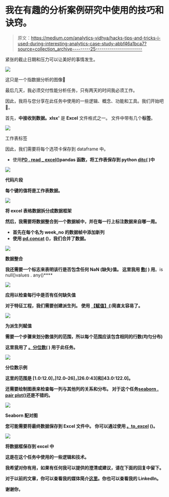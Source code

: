 # 我在有趣的分析案例研究中使用的技巧和诀窍。

> 原文：<https://medium.com/analytics-vidhya/hacks-tips-and-tricks-i-used-during-interesting-analytics-case-study-abbf46a1bca7?source=collection_archive---------25----------------------->

紧张的截止日期和压力可以让美好的事情发生。

![](img/b7630d43d1b35bba682125014e719de6.png)

这只是一个指数据分析的图像🤭

最后几天，我必须交付性能分析任务，只有两天的时间我必须工作。

因此，我将与您分享在此任务中使用的一些逻辑、概念、功能和工具。我们开始吧🤩。

首先，**中接收到数据。xlsx'** 是 **Excel** 文件格式之一。
文件中带有几个**标签**。

![](img/d3cb35607ea9e2f46137e0e601490abe.png)

工作表标签

因此，我们需要将每个选项卡保存到 dataframe 中。

*   使用[**PD . read _ excel()**](https://pandas.pydata.org/pandas-docs/stable/reference/api/pandas.read_excel.html)**pandas 函数，将工作表保存到 python [ditc(](https://docs.python.org/3/tutorial/datastructures.html#dictionaries) )中**

**![](img/70bc2935bf611581da9cad8e91739ac6.png)**

**代码片段**

**每个键的值将是工作表数据。**

**![](img/7f6c6d551aa6c79c0311c8a9877bcf32.png)**

**将 excel 表格数据拆分成数据框架**

**然后，我需要将数据整合到一个数据帧中，并在每一行上标注数据来自哪一周。**

*   **首先在每个名为 **week_no** 的数据帧中添加新列**
*   **使用 [**pd.concat**](https://pandas.pydata.org/pandas-docs/stable/reference/api/pandas.concat.html) ()，我们合并了数据。**

**![](img/a574624228edf94457800c08604d24df.png)**

**数据整合**

**我还需要一个标志来表明该行是否包含任何 **NaN** (缺失)值。
这里我用 [**敷(**](https://pandas.pydata.org/pandas-docs/stable/reference/api/pandas.DataFrame.apply.html) **)** 用**。is null()values . any()****

**![](img/9a7031fd2b5f4d00d3e261d75af4f20e.png)**

**应用以检查每行中是否有任何缺失值**

**对于特征工程，我们需要创建派生列。
使用 [**【赋值】(**](https://pandas.pydata.org/pandas-docs/stable/reference/api/pandas.DataFrame.assign.html)**)**简直太容易了。**

**![](img/14f21905433d0b82761b57186820304e.png)**

**为派生列赋值**

**需要一个步骤来划分数值列的范围，所以每个范围应该包含相同的行数(**均匀分布**)**

**这里我用了 [**。分位数(**](https://pandas.pydata.org/pandas-docs/stable/reference/api/pandas.DataFrame.quantile.html) **)** 用于此任务。**

**![](img/745db2138b38e521ccd3d061e54ea463.png)**

**分位数示例**

**这里的范围是 **[1.0:12.0]，]12.0–26]，]26.0:43]和]43.0:122.0]。****

**还需要绘制图表来检查每一列与其他列的关系和分布。
对于这个任务[**seaborn . pair plot()**](https://seaborn.pydata.org/generated/seaborn.pairplot.html)**还是不错的。****

****![](img/034af0a99e23eba8cc5c88f63361a009.png)****

****Seaborn 配对图****

****您可能需要将最终数据保存到 Excel 文件中。
你可以通过使用 [**。to_excel**](https://pandas.pydata.org/pandas-docs/stable/reference/api/pandas.DataFrame.to_excel.html) **()。******

****![](img/385afdd414a3eea328b3b9082a24e91b.png)****

****将数据框保存到 excel 中****

****这是在这个任务中使用的一些逻辑和技术。****

****我希望对你有用，如果有任何我可以提供的澄清或建议，请在下面的回复中留下。****

****对于以前的文章，你可以查看我的媒体简介[这里](/@mohamedmaherelhawary)。你也可以查看我的 LinkedIn。****

****谢谢你，****